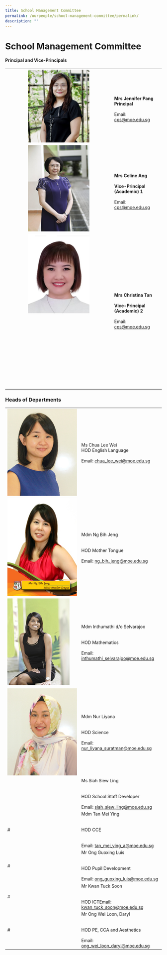 ```yaml
---
title: School Management Committee
permalink: /ourpeople/school-management-committee/permalink/
description: ""
---
```

School Management Committee
===========================

#### Principal and Vice-Principals
|  	|  	|
|:---:	|---	|
| <img src="/images/Mrs Jennifer Pang.jpg" style="width:60%">	| <br>**Mrs Jennifer Pang**<br>**Principal**<br><br>Email: cps@moe.edu.sg 	|
| <img src="/images/MRS CELINE ANG (VP - ACADEMIC) 2014.jpg" style="width:60%"> 	| <br>**Mrs Celine Ang**<br><br>**Vice-Principal (Academic) 1**<br><br>Email: cps@moe.edu.sg 	|
| <img src="/images/Mrs Christina Tan.jpg" style="width:60%"><br><br><br><br><br><br><br><br><br><br><br><br><br><br><br>  	| <br>**Mrs Christina Tan**<br><br>**Vice-Principal (Academic) 2**<br><br>Email: cps@moe.edu.sg <br><br> 	|


### Heads of Departments
|  	|  	|
|---	|---	|
| <img src="/images/Ms Chua Lee Wei.jpg" style="width:100%"> 	| Ms Chua Lee Wei<br>HOD English Language<br><br>Email: chua_lee_wei@moe.edu.sg 	|
|  <img src="/images/Ms Ng Bih Jeng.jpg" style="width:100%"> 	| Mdm Ng Bih Jeng<br><br><br>HOD Mother Tongue<br><br>Email: ng_bih_jeng@moe.edu.sg 	|
|  ![](/images/MDM%20INTHUMATHI%20DO%20SELVARAJOO%202014.jpg) 	| Mdm Inthumathi d/o Selvarajoo<br><br><br>HOD Mathematics<br><br>Email: inthumathi_selvarajoo@moe.edu.sg 	|
|  ![](/images/Mdm%20Nur%20Liyana.jpg)	| Mdm Nur Liyana<br><br><br>HOD Science<br><br>Email: nur_liyana_suratman@moe.edu.sg 	|
|   	| Ms Siah Siew Ling<br><br><br>HOD School Staff Developer<br><br>Email: siah_siew_ling@moe.edu.sg 	|
|  # 	| Mdm Tan Mei Ying<br><br><br>HOD CCE<br><br><br>Email: tan_mei_ying_a@moe.edu.sg 	|
| # 	| Mr Ong Guoxing Luis<br><br><br>HOD Pupil Development<br><br>Email: ong_guoxing_luis@moe.edu.sg 	|
|  # 	| Mr Kwan Tuck Soon<br><br><br>HOD ICTEmail: kwan_tuck_soon@moe.edu.sg  	|
|  # 	| Mr Ong Wei Loon, Daryl<br><br><br>HOD PE, CCA and Aesthetics<br><br>Email: ong_wei_loon_daryl@moe.edu.sg 	|